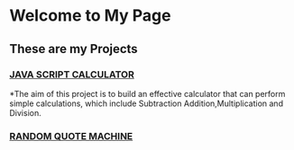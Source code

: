 # Welcome to My Page
## These are my Projects
### [JAVA SCRIPT CALCULATOR](https://codepen.io/ogunyinkamichael/full/NWdWrzq)
*The aim of this project is to build an effective calculator that can perform simple calculations,
which include Subtraction Addition,Multiplication and Division.
### [RANDOM QUOTE MACHINE](https://codepen.io/ogunyinkamichael/pen/vYyPWze)

<!--
**micool4u/micool4u** is a ✨ _special_ ✨ repository because its `README.md` (this file) appears on your GitHub profile.

Here are some ideas to get you started:

- 🔭 I’m currently working on ...
- 🌱 I’m currently learning ...
- 👯 I’m looking to collaborate on ...
- 🤔 I’m looking for help with ...
- 💬 Ask me about ...
- 📫 How to reach me: ...
- 😄 Pronouns: ...
- ⚡ Fun fact: ...
-->
